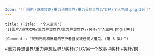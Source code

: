 ```yaml
---
Icon: "![[图片/游戏攻略/重力异想世界/重力异想世界2/奖杯/个人空间.png|30]]"
---
```

```ad-common-bronze-trophy
title: (Title:: "个人空间")
![[图片/游戏攻略/重力异想世界/重力异想世界2/奖杯/个人空间.png|100]]

(Comment:: "找到光明和黑暗的守护者且没被任何人撞见。（第 3 集）")
```

#重力异想世界/重力异想世界2/奖杯/DLC/另一个故事 #奖杯 #奖杯/铜
